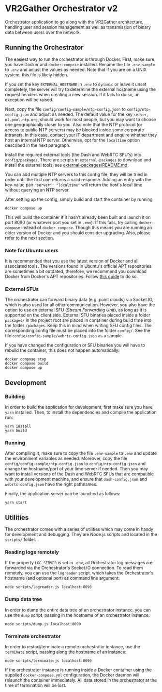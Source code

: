 # VR2Gather Orchestrator v2

Orchestrator application to go along with the VR2Gather architecture, handling
user and session management as well as transmission of binary data between
users over the network.

## Running the Orchestrator

The easiest way to run the orchestrator is through Docker. First, make sure you
have Docker and `docker-compose` installed. Rename the file `.env-sample` to
`.env` and adjust the values as needed. Note that if you are on a UNIX system,
this file is likely hidden.

If you set the key `EXTERNAL_HOSTNAME` in `.env` to `dynamic` or leave it unset
completely, the server will try to determine the external hostname using the
request headers when creating a new session. If it fails to do so, an exception
will be raised.

Next, copy the file `config/config-sample/ntp-config.json` to
`config/ntp-config.json` and adjust as needed. The default value for the key
`server`, `nl.pool.ntp.org`, should work for most people, but you may want to
choose one geographically closer to you. Also note that the NTP protocol (or
access to public NTP servers) may be blocked inside some corporate intranets.
In this case, contact your IT department and enquire whether they host an
internal NTP server. Otherwise, opt for the `localtime` option described in the
next paragraph.

Install the required external tools (the Dash and WebRTC SFU's) into `config/packages`.
There are scripts in `external-packages` to download and install the external tools,
see [external-packages/README.md](external-packages/README.md).

You can add multiple NTP servers to this config file, they will be tried in
order until the first one returns a valid response. Adding an entry with the
key-value pair `"server": "localtime"` will return the host's local time
without querying an NTP server.

After setting up the config, simply build and start the container by running

    docker compose up

This will build the container if it hasn't already been built and launch it on
port 8090 (or whatever port you set in `.env`). If this fails, try calling
`docker-compose` instead of `docker compose`. Though this means you are running
an older version of Docker and you should consider upgrading. Also, please
refer to the next section.

### Note for Ubuntu users

It is recommended that you use the latest version of Docker and all associated
tools. The versions found in Ubuntu's official APT repositories are sometimes a
bit outdated, therefore, we recommend you download Docker from Docker's APT
repositories. Follow [this guide](https://docs.docker.com/engine/install/ubuntu/)
to do so.

### External SFUs

The orchestrator can forward binary data (e.g. point clouds) via Socket.IO,
which is also used for all other communication. However, you also have the
option to use an external SFU (*Stream Forwarding Unit*), as long as it is
supported on the client side.  External SFU binaries placed inside a folder
`packages/` in the project root are placed in container during build time into
the folder `/packages`. Keep this in mind when writing SFU config files. The
corresponding config file must be placed into the folder `config/`. See the
file `config/config-sample/webrtc-config.json` as a sample.

If you have changed the configuration or SFU binaries you will have to rebuild
the container, this does not happen automatically:

    docker compose stop
    docker compose build
    docker compose up

## Development

### Building

In order to build the application for development, first make sure you have
`yarn` installed. Then, to install the dependencies and compile the application
run:

    yarn install
    yarn build

### Running

After compiling it, make sure to copy the file `.env-sample` to `.env` and
update the environment variables as needed. Moreover, copy the file
`config/config-sample/ntp-config.json` to `config/ntp-config.json` and change
the hostname/port of your time server if needed. 
Then you may want to install versions of the Dash and WebRTC SFUs that are compatible with your development machine, and ensure that `dash-config.json` and `webrtc-config.json` have the right pathnames.

Finally, the application server
can be launched as follows:

    yarn start

## Utilities

The orchestrator comes with a series of utilities which may come in handy for
development and debugging. They are Node.js scripts and located in the
`scripts/` folder.

### Reading logs remotely

If the property `LOG_SERVER` is set in `.env`, all Orchestrator log messages
are forwarded via the Orchestrator's Socket.IO connection. To read them
remotely, you can use the `logreader` script, which takes the Orchestrator's
hostname (and optional port) as command line argument:

    node scripts/logreader.js localhost:8090

### Dump data tree

In order to dump the entire data tree of an orchestrator instance, you can use
the `dump` script, passing in the hostname of an orchestrator instance:

    node scripts/dump.js localhost:8090

### Terminate orchestrator

In order to restart/terminate a remote orchestrator instance, use the
`terminate` script, passing along the hostname of an instance:

    node scripts/terminate.js localhost:8090

If the orchestrator instance is running inside a Docker container using the
supplied `docker-compose.yml` configuration, the Docker daemon will relaunch
the container immediately. All data stored in the orchestrator at the time of
termination will be lost.
